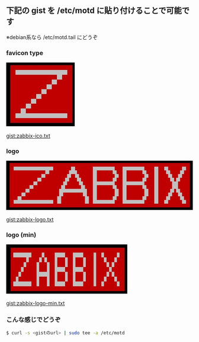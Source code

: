 ## 下記の gist を /etc/motd に貼り付けることで可能です
※debian系なら /etc/motd.tail にどうぞ

### favicon type
![alt zabbix-ico.jpg](https://github.com/dot-motd/zabbix/raw/master/images/zabbix-ico.jpg)

[gist:zabbix-ico.txt](https://gist.githubusercontent.com/makocchi-git/9936457/raw/0921640be3495ce3c6d998043815c90573f7c298/zabbix-ico.txt)

### logo
![zabbix-logo.jpg](https://github.com/dot-motd/zabbix/raw/master/images/zabbix-logo.jpg)

[gist:zabbix-logo.txt](https://gist.githubusercontent.com/makocchi-git/9936457/raw/deb0d3323f1ccef4ca07aefd74d38168fc0b7563/zabbix-logo.txt)

### logo (min)
![zabbix-logo-min.jpg](https://github.com/dot-motd/zabbix/raw/master/images/zabbix-log-min.jpg)

[gist:zabbix-logo-min.txt](https://gist.githubusercontent.com/makocchi-git/9936457/raw/a9f82ae810fba4b45cdcb648bfa443944c312297/zabbix-logo-mini.txt)

### こんな感じでどうぞ
```bash
$ curl -s <gistのurl> | sudo tee -a /etc/motd
```
